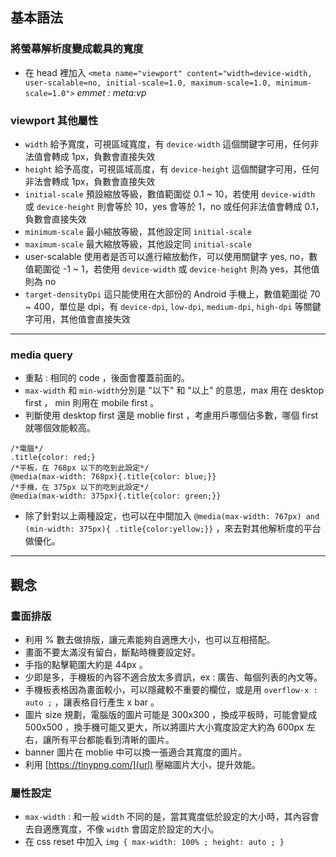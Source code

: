 ## 基本語法
### 將螢幕解析度變成載具的寬度
* 在 head 裡加入
`<meta name="viewport" content="width=device-width, user-scalable=no, initial-scale=1.0, maximum-scale=1.0, minimum-scale=1.0">`
_emmet : meta:vp_
### viewport 其他屬性
* `width` 給予寬度，可視區域寬度，有 `device-width` 這個關鍵字可用，任何非法值會轉成 1px，負數會直接失效
* `height` 給予高度，可視區域高度，有 `device-height` 這個關鍵字可用，任何非法會轉成 1px，負數會直接失效
* `initial-scale` 預設縮放等級，數值範圍從 0.1 ~ 10，若使用 `device-width` 或 `device-height` 則會等於 10，yes 會等於 1，no 或任何非法值會轉成 0.1，負數會直接失效
* `minimum-scale` 最小縮放等級，其他設定同 `initial-scale`
* `maximum-scale` 最大縮放等級，其他設定同 `initial-scale`
* user-scalable 使用者是否可以進行縮放動作，可以使用關鍵字 yes, no，數值範圍從 -1 ~ 1，若使用 `device-width` 或 `device-height` 則為 yes，其他值則為 no
* `target-densityDpi` 這只能使用在大部份的 Android 手機上，數值範圍從 70 ~ 400，單位是 dpi，有 `device-dpi`, `low-dpi`, `medium-dpi`, `high-dpi` 等關鍵字可用，其他值會直接失效
***
### media query
* 重點 : 相同的 code ，後面會覆蓋前面的。
* `max-width` 和 `min-width`分別是 "以下" 和 "以上" 的意思，max 用在 desktop first ， min 則用在 mobile first 。
* 判斷使用 desktop first 還是 moblie first ，考慮用戶哪個佔多數，哪個 first 就哪個效能較高。 
```
/*電腦*/
.title{color: red;}
/*平板，在 768px 以下的吃到此設定*/
@media(max-width: 768px){.title{color: blue;}}
/*手機，在 375px 以下的吃到此設定*/
@media(max-width: 375px){.title{color: green;}}

```
* 除了針對以上兩種設定，也可以在中間加入 `@media(max-width: 767px) and (min-width: 375px){ .title{color:yellow;}}` ，來去對其他解析度的平台做優化。

***
## 觀念
### 畫面排版
* 利用 % 數去做排版，讓元素能夠自適應大小，也可以互相搭配。
* 畫面不要太滿沒有留白，斷點時機要設定好。
* 手指的點擊範圍大約是 44px 。
* 少即是多，手機板的內容不適合放太多資訊，ex : 廣告、每個列表的內文等。
* 手機板表格因為畫面較小，可以隱藏較不重要的欄位，或是用 `overflow-x : auto ;` ，讓表格自行產生 x bar 。
* 圖片 size 規劃，電腦版的圖片可能是 300x300 ，換成平板時，可能會變成 500x500 ，換手機可能又更大，所以將圖片大小寬度設定大約為 600px 左右，讓所有平台都能看到清晰的圖片。
* banner 圖片在 moblie 中可以換一張適合其寬度的圖片。
* 利用  [https://tinypng.com/](url) 壓縮圖片大小，提升效能。
### 屬性設定
* `max-width` : 和一般 `width` 不同的是，當其寬度低於設定的大小時，其內容會去自適應寬度，不像 `width` 會固定於設定的大小。
* 在 css reset 中加入 `img { max-width: 100% ; height: auto ; }`